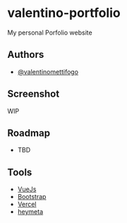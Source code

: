 # valentino-portfolio

My personal Porfolio website

## Authors

- [@valentinomettifogo](https://github.com/valentinomettifogo)

## Screenshot

WIP

## Roadmap

- TBD

## Tools

 - [VueJs](https://vuejs.org/)
 - [Bootstrap](https://getbootstrap.com/)
 - [Vercel](https://vercel.com/)
 - [heymeta](https://www.heymeta.com/)
